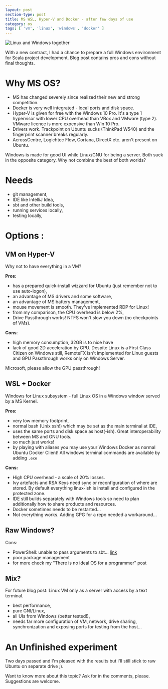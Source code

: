 ```yaml
---
layout: post
section-type: post
title: MS WSL, Hyper-V and Docker - after few days of use
category: os
tags: [ 'vm', 'linux', 'windows', 'docker' ]
---
```



![Linux and Windows together](https://fossbytes.com/wp-content/uploads/2016/11/windows-linux.jpg)

With a new contract, I had a chance to prepare a full Windows environment for Scala project development. Blog post contains pros and cons without final thoughts.

# Why MS OS?
- MS has changed severely since realized their new and strong competition.
- Docker is very well integrated - local ports and disk space.
- Hyper-V is given for free with the Windows 10 Pro. It's a type 1 hypervisor with lower CPU overhead than VBox and VMware (type 2). VMware licence is more expensive than Win 10 Pro.
- Drivers work. Trackpoint on Ubuntu sucks (ThinkPad W540) and the fingerprint scanner breaks regularly.
- AcrossCentre, Logichtec Flow, Cortana, DirectX etc. aren't present on Ubuntu.

Windows is made for good UI while Linux/GNU for being a server. Both suck in the opposite category. Why not combine the best of both worlds?

# Needs
- git management,
- IDE like IntelliJ Idea,
- sbt and other build tools,
- running services locally,
- testing locally,

# Options :
## VM on Hyper-V
Why not to have everything in a VM? 

**Pros:**
- has a prepared quick-install wizzard for Ubuntu (just remember not to use auto-logon),
- an advantage of MS drivers and some software,
- an advantage of MS battery management,
- mouse movement is smooth. They've implemented RDP for Linux!
- from my comparison, the CPU overhead is below 2%,
- Drive Passthrough works! NTFS won't slow you down (no checkpoints of VMs).

**Cons**:
- high memory consumption, 32GB is to nice have
- lack of good 2D acceleration by GPU. Despite Linux is a First Class Citizen on Windows still, RemoteFX isn't implemented for Linux guests and GPU Passthrough works only on Windows Server. 

Microsoft, please allow the GPU passthrough!

## WSL + Docker
Windows for Linux subsystem - full Linux OS in a Windows window served by a MS Kernel. 

**Pros:**
- very low memory footprint,
- normal bash (Unix ssh!) which may be set as the main terminal at IDE,
- uses the same ports and disk space as host(-ish). Great interoperability between MS and GNU tools.
- so much just works!
- by playing with aliases you may use your Windows Docker as normal Ubuntu Docker Client! All windows terminal commands are available by adding `.exe`

**Cons:**
- High CPU overhead - a scale of 20% losses.
- Ivy artefacts and RSA Keys need sync or reconfiguration of where are stored. By default everything linux-ish is install and configured in the protected zone.
- IDE still builds separately with Windows tools so need to plan additionally how to share products and resources.
- Docker sometimes needs to be restarted...
- Not everything works. Adding GPG for a repo needed a workaround...

## Raw Windows?
Cons:
- PowerShell: unable to pass arguments to sbt... [link](https://stackoverflow.com/questions/54130521/sbt-and-command-line-parameters-in-powershell-problem?noredirect=1)
- poor package management
- for more check my "There is no ideal OS for a programmer" post

## Mix?
For future blog post: Linux VM only as a server with access by a text terminal.
- best performance,
- pure GNI/Linux,
- all UIs from Windows (better tested!),
- needs far more configuration of VM, network, drive sharing, synchronization and exposing ports for testing from the host...

# An Unfinished experiment
Two days passed and I'm pleased with the results but I'll still stick to raw Ubuntu on separate drive ;).

Want to know more about this topic? Ask for in the comments, please. Suggestions are welcome.
